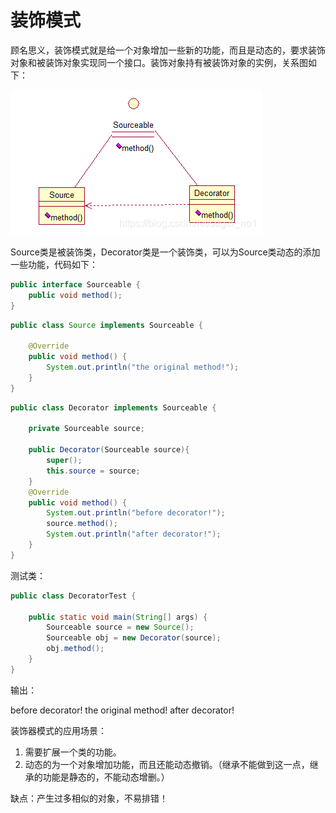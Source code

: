 # 装饰模式

顾名思义，装饰模式就是给一个对象增加一些新的功能，而且是动态的，要求装饰对象和被装饰对象实现同一个接口。装饰对象持有被装饰对象的实例，关系图如下：

![img](装饰模式.assets/watermark,type_ZmFuZ3poZW5naGVpdGk,shadow_10,text_aHR0cHM6Ly9ibG9nLmNzZG4ubmV0L3N1Z2FyX25vMQ==,size_16,color_FFFFFF,t_70-20211227194827560.png)

Source类是被装饰类，Decorator类是一个装饰类，可以为Source类动态的添加一些功能，代码如下：

```java
public interface Sourceable {
	public void method();
}
```

```java
public class Source implements Sourceable {
 
	@Override
	public void method() {
		System.out.println("the original method!");
	}
}
```

```java
public class Decorator implements Sourceable {
 
	private Sourceable source;
	
	public Decorator(Sourceable source){
		super();
		this.source = source;
	}
	@Override
	public void method() {
		System.out.println("before decorator!");
		source.method();
		System.out.println("after decorator!");
	}
}
```

测试类：

```java
public class DecoratorTest {
 
	public static void main(String[] args) {
		Sourceable source = new Source();
		Sourceable obj = new Decorator(source);
		obj.method();
	}
}
```

输出：

before decorator!
the original method!
after decorator!

装饰器模式的应用场景：

1. 需要扩展一个类的功能。
2. 动态的为一个对象增加功能，而且还能动态撤销。（继承不能做到这一点，继承的功能是静态的，不能动态增删。）

缺点：产生过多相似的对象，不易排错！